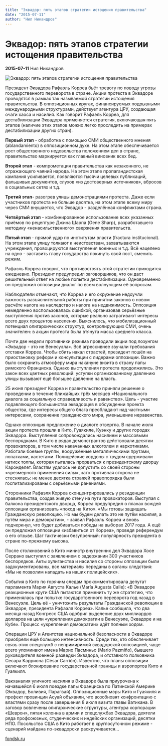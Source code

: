 ```yaml
---
title: "Эквадор: пять этапов стратегии истощения правительства"
date: "2015-07-11"
author: "Нил Никандров"
---
```


# Эквадор: пять этапов стратегии истощения правительства

**2015-07-11** Нил Никандров

![Эквадор: пять этапов стратегии истощения правительства](http://www.miamiherald.com/news/nation-world/world/americas/6i7ofc/picture26190229/ALTERNATES/FREE_960/DSC_0055)

Президент Эквадора Рафаэль Корреа бьёт тревогу по поводу угрозы государственного переворота в стране. Акции протеста в Эквадоре проводятся в рамках так называемой стратегии истощения правительства. В оппозиционных кругах, финансируемых подрывными международными структурами, действует агентура ЦРУ, создающая очаги хаоса и насилия. Как говорит Рафаэль Корреа, для дестабилизации Эквадора применяется стратегия, включающая пять этапов (наличие этих этапов можно легко проследить на примерах дестабилизации других стран).

**Первый этап** - обработка с помощью СМИ общественного мнения (ablandamiento) в оппозиционном духе. На этом этапе обеспечивается рост общественного недовольства положением дел в стране, правительство маркируется как главный виновник всех бед.

**Второй этап** - компрометация правительства как незаконного, не отражающего чаяний народа. На этом этапе пропагандистская кампания усиливается, появляются тысячи целевых публикаций, фальшивых документов, слухов «из достоверных источников», вбросов в социальных сетях и т.д.

**Третий этап**- разогрев улицы демонстрациями протеста. Даже если участников протеста не больше десятка, на этом этапе всему миру через СМИ внушается, что Эквадор - разделённая конфликтами страна.

**Четвёртый этап** - комбинированное использование всех указанных приёмов по рецептуре Джина Шарпа (Gene Sharp), разработавшего методику «ненасильственного» свержения правительств.

**Пятый этап** - прямой удар по институтам власти (fractura institucional). На этом этапе улицу толкают к неистовствам, захватываются учреждения, провоцируются выступления военных и т.д. Всё нацелено на одно - заставить главу государства покинуть свой пост, сменить режим.

Рафаэль Корреа говорит, что противостоять этой стратегии приходится ежедневно. Президент предупредил заговорщиков, что он даст решительный ответ на любые попытки дестабилизации. Одновременно он предложил оппозиции диалог по всем волнующим её вопросам.

Наблюдатели отмечают, что Корреа и его окружение недоучли важность разъяснительной работы при принятии законов о новом расчёте налога на наследство и налога на недвижимость. Оппозиция немедленно воспользовалась ошибкой, организовав серьёзные выступления против законов, которые реально затрагивают интересы всего двух процентов населения. Выяснилось, что мобилизационный потенциал олигархических структур, контролирующих СМИ, очень значителен: в акции протеста была втянута масса среднего класса.

Почти две недели противники режима проводили акции под лозунгом «Эквадор - это не Венесуэла». Всё агрессивнее звучали требования отставки Корреа. Чтобы сбить накал страстей, президент пошёл на приостановку реформ и консультации с лидерами оппозиции. Важно было сохранить атмосферу мира накануне визита в страну папы римского Франциска. Однако выступления протеста продолжились. Это закон всех цветных революций: уступки организованному давлению улицы вызывают ещё большее давление на власть.

25 июня президент Корреа и правительство приняли решение о проведении в течение ближайших трёх месяцев «Национального диалога за социальную справедливость и равенство». Цель - участие подавляющего большинства эквадорцев в обсуждении проекта общества, где интересы общего блага преобладают над частными интересами, сохранение гражданского мира, уменьшение неравенства.

Однако оппозиция предложение о диалоге отвергла. В начале июля акции протеста прошли в Кито, Гуаякиле, Куэнку и других городах Эквадора. Выступления сопровождались насилием и массовыми беспорядками. В Кито в рядах демонстрантов действовали десятки провокаторов, в том числе накачанных алкоголем и наркотиками. Работали боевые группы, вооружённые металлическими прутами, лопатками, кастетами. Полицейские кордоны с трудом сдерживали натиск толпы, которая пыталась прорваться к президентскому дворцу Каронделет. Властям удалось не допустить со своей стороны «чрезмерного применения силы», зато противная сторона не стеснялась: не менее десятка стражей правопорядка были госпитализированы с серьёзными ранениями.

Сторонники Рафаэля Корреа сконцентрировались у резиденции правительства, создав живую стену на пути провокаторов. Выступая с балкона президентского дворца, Корреа предупредил о планах вождей оппозиции организовать «поход на Кито». «Мы готовы защищать Гражданскую революцию. Но мы будем делать это не путём насилия, а путём мира и демократии», - заявил Рафаэль Корреа и вновь подчеркнул, что будет добиваться победы на выборах 2017 года. А ещё он предложил оппозиции «избавиться от Корреа», проведя референдум о его отзыве. Шаг тактически безупречный: популярность президента в стране по-прежнему высока.

После столкновений в Кито министр внутренних дел Эквадора Хосе Серрано выступил с заявлением о задержании 300 участников беспорядков. Акты хулиганства и насилия со стороны оппозиции были задокументированы, все материалы переданы в органы следствия: «Мы не позволим нападать на наших полицейских».

События в Кито по горячим следам прокомментировала депутат парламента Мария Августа Калье (María Augusta Calle): «В Эквадоре реакционные круги США пытаются применить ту же стратегию, что применялась при попытке государственного переворота год назад в Венесуэле. Цель её - уничтожить результаты Гражданской революции в Эквадоре, президента Рафаэля Корреа». Калье сообщила, что два месяца назад Конгресс США одобрил выделение двух миллиардов долларов на цели «укрепления демократии в Венесуэле, Эквадоре и на Кубе». Процесс «укрепления демократии» идёт полным ходом.

Операции ЦРУ и Агентства национальной безопасности в Эквадоре приобрели ещё большую интенсивность. Среди тех, кто обеспечивает связь этих спецслужб с непримиримой эквадорской оппозицией, чаще всего упоминают имена Марио Пасминьо (Mario Pazmiño), бывшего руководителя военной разведки Эквадора, и отставного полковника Сесара Карриона (César Carrión). Известно, что планы оппозиции включают блокирование государственной границы и аэропортов Кито и Гуаякиля.

Вакханалия уличного насилия в Эквадоре была приурочена к начавшейся 6 июля поездке папы Франциска по Латинской Америке (Эквадор, Боливия, Парагвай). Оппозиционные мэры Кито и Гуаякиля и префект провинции Асуай объявили, что возобновят конфронтацию с властями сразу после завершения 8 июля визита главы Ватикана. В заговор вовлечены олигархические структуры, агентура корпорации «Шеврон», пятая колонна в армии и спецслужбах Эквадора, деятели ряда профсоюзных, студенческих и индейских организаций, десятки НПО. Посольство США в Кито работает в круглосуточном режиме - сценарий майдана по-эквадорски раскручивается...

[fondsk.ru](http://www.fondsk.ru/)